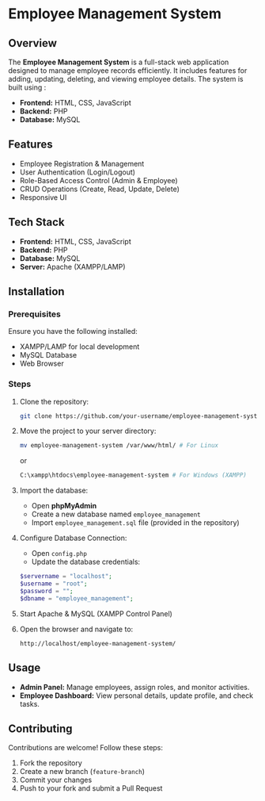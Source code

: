 # Employee Management System

## Overview
The **Employee Management System** is a full-stack web application designed to manage employee records efficiently. It includes features for adding, updating, deleting, and viewing employee details. The system is built using :

- **Frontend:** HTML, CSS, JavaScript
- **Backend:** PHP
- **Database:** MySQL



## Features
- Employee Registration & Management
- User Authentication (Login/Logout)
- Role-Based Access Control (Admin & Employee)
- CRUD Operations (Create, Read, Update, Delete)
- Responsive UI

## Tech Stack
- **Frontend:** HTML, CSS, JavaScript
- **Backend:** PHP
- **Database:** MySQL
- **Server:** Apache (XAMPP/LAMP)

## Installation
### Prerequisites
Ensure you have the following installed:
- XAMPP/LAMP for local development
- MySQL Database
- Web Browser

### Steps
1. Clone the repository:
   ```sh
   git clone https://github.com/your-username/employee-management-system.git
   ```
2. Move the project to your server directory:
   ```sh
   mv employee-management-system /var/www/html/ # For Linux
   ```
   or
   ```sh
   C:\xampp\htdocs\employee-management-system # For Windows (XAMPP)
   ```
3. Import the database:
   - Open **phpMyAdmin**
   - Create a new database named `employee_management`
   - Import `employee_management.sql` file (provided in the repository)

4. Configure Database Connection:
   - Open `config.php`
   - Update the database credentials:
   ```php
   $servername = "localhost";
   $username = "root";
   $password = "";
   $dbname = "employee_management";
   ```
5. Start Apache & MySQL (XAMPP Control Panel)
6. Open the browser and navigate to:
   ```
   http://localhost/employee-management-system/
   ```

## Usage
- **Admin Panel:** Manage employees, assign roles, and monitor activities.
- **Employee Dashboard:** View personal details, update profile, and check tasks.


## Contributing
Contributions are welcome! Follow these steps:
1. Fork the repository
2. Create a new branch (`feature-branch`)
3. Commit your changes
4. Push to your fork and submit a Pull Request

